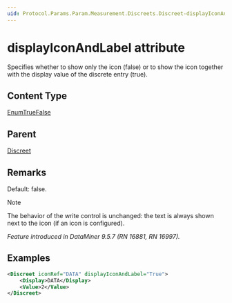 ```yaml
---
uid: Protocol.Params.Param.Measurement.Discreets.Discreet-displayIconAndLabel
---
```


# displayIconAndLabel attribute

Specifies whether to show only the icon (false) or to show the icon together with the display value of the discrete entry (true).

## Content Type

[EnumTrueFalse](xref:Protocol-EnumTrueFalse)

## Parent

[Discreet](xref:Protocol.Params.Param.Measurement.Discreets.Discreet)

## Remarks

Default: false.

> [!NOTE]
> The behavior of the write control is unchanged: the text is always shown next to the icon (if an icon is configured).

*Feature introduced in DataMiner 9.5.7 (RN 16881, RN 16997).*

## Examples

```xml
<Discreet iconRef="DATA" displayIconAndLabel="True">
	<Display>DATA</Display>
	<Value>2</Value>
</Discreet>
```
